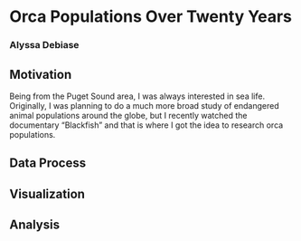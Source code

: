 # Orca Populations Over Twenty Years
### Alyssa Debiase

## Motivation
Being from the Puget Sound area, I was always interested in sea life. Originally, I was planning to do a much more broad study of endangered animal populations around the globe, but I recently watched the documentary “Blackfish” and that is where I got the idea to research orca populations.

## Data Process

## Visualization

## Analysis
